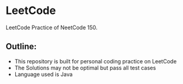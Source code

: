 # LeetCode
LeetCode Practice of NeetCode 150.

## Outline:
- This repository is built for personal coding practice on LeetCode
- The Solutions may not be optimal but pass all test cases
- Language used is Java
